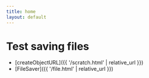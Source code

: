```yaml
---
title: home
layout: default
---
```


# Test saving files

- [createObjectURL]({{ '/scratch.html' | relative_url }})
- [FileSaver]({{ '/file.html' | relative_url }})
